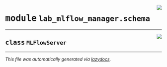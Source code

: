 <!-- markdownlint-disable -->

<a href="https://github.com/ml-tooling/contaxy/blob/main/components/lab-mlflow-manager/backend/src/lab_mlflow_manager/schema.py#L0"><img align="right" style="float:right;" src="https://img.shields.io/badge/-source-cccccc?style=flat-square"></a>

# <kbd>module</kbd> `lab_mlflow_manager.schema`






---

<a href="https://github.com/ml-tooling/contaxy/blob/main/components/lab-mlflow-manager/backend/src/lab_mlflow_manager/schema.py#L10"><img align="right" style="float:right;" src="https://img.shields.io/badge/-source-cccccc?style=flat-square"></a>

## <kbd>class</kbd> `MLFlowServer`










---

_This file was automatically generated via [lazydocs](https://github.com/ml-tooling/lazydocs)._

